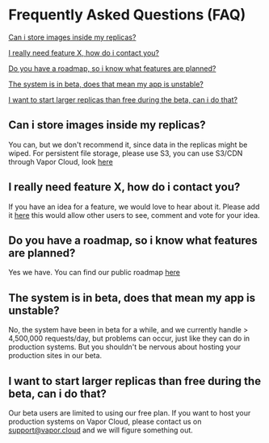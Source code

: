 # Frequently Asked Questions (FAQ)

[Can i store images inside my replicas?](#can-i-store-images-inside-my-replicas)

[I really need feature X, how do i contact you?](#i-really-need-feature-x-how-do-i-contact-you)

[Do you have a roadmap, so i know what features are planned?](#do-you-have-a-roadmap-so-i-know-what-features-are-planned)

[The system is in beta, does that mean my app is unstable?](#the-system-is-in-beta-does-that-mean-my-app-is-unstable)

[I want to start larger replicas than free during the beta, can i do that?](#i-want-to-start-larger-replicas-than-free-during-the-beta-can-i-do-that)

## Can i store images inside my replicas?

You can, but we don't recommend it, since data in the replicas might be wiped. For persistent file storage, please use S3, you can use S3/CDN through Vapor Cloud, look [here](./storage/store-files-on-s3.md)

## I really need feature X, how do i contact you?

If you have an idea for a feature, we would love to hear about it. Please add it [here](https://ideas.vapor.cloud) this would allow other users to see, comment and vote for your idea.

## Do you have a roadmap, so i know what features are planned?

Yes we have. You can find our public roadmap [here](https://trello.com/b/YZEX66FS/vapor-cloud-public-roadmap)

## The system is in beta, does that mean my app is unstable?

No, the system have been in beta for a while, and we currently handle > 4,500,000 requests/day, but problems can occur, just like they can do in production systems. But you shouldn't be nervous about hosting your production sites in our beta.

## I want to start larger replicas than free during the beta, can i do that?

Our beta users are limited to using our free plan. If you want to host your production systems on Vapor Cloud, please contact us on support@vapor.cloud and we will figure something out.
